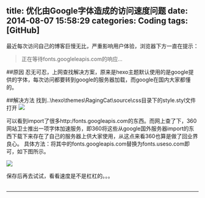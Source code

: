 title: 优化由Google字体造成的访问速度问题
date: 2014-08-07 15:58:29
categories: Coding
tags: [GitHub]
---

最近每次访问自己的博客巨慢无比，严重影响用户体验，浏览器下方一直在提示：
>正在等待fonts.googleleapis.com的响应...
<!-- more -->
##原因
忍无可忍，上网查找解决方案，原来是hexo主题默认使用的是google提供的字体，每次访问都要转到google的服务器加载，而google在国内大家都懂的。

##解决方法
找到..\hexo\themes\RagingCat\source\css目录下的style.styl文件打开
![](http://7u2eve.com1.z0.glb.clouddn.com/blogElement/style.PNG)


可以看到import了很多http:/fonts.googleapis.com的东西。而网上查了下，360网站卫士推出一项字体加速服务，即360将这些从google国外服务器import的东西下载下来存在了自己的服务器上供大家使用，从这点来看360也算是做了回业界良心。
具体方法：将其中的fonts.googleapis.com替换为fonts.useso.com即可，如下图所示。

![](http://7u2eve.com1.z0.glb.clouddn.com/blogElement/style2.PNG)

保存后再去试试，看看速度是不是杠杠的。。。
<br/>
<br/>

----------


